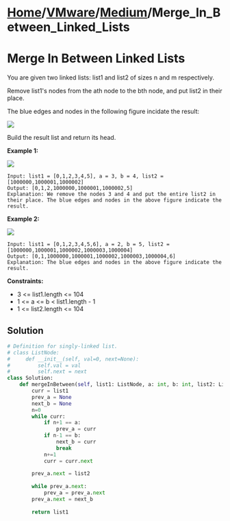 # [Home](./../..)/[VMware](./..)/[Medium](./)/Merge_In_Between_Linked_Lists
<h1>Merge In Between Linked Lists</h1>

<p>
You are given two linked lists: list1 and list2 of sizes n and m respectively.

Remove list1's nodes from the ath node to the bth node, and put list2 in their place.

The blue edges and nodes in the following figure incidate the result:

<img src="https://assets.leetcode.com/uploads/2020/11/05/fig1.png">

Build the result list and return its head.
</p>

<b>Example 1:</b>

<img src="https://assets.leetcode.com/uploads/2020/11/05/merge_linked_list_ex1.png">

    Input: list1 = [0,1,2,3,4,5], a = 3, b = 4, list2 = [1000000,1000001,1000002]
    Output: [0,1,2,1000000,1000001,1000002,5]
    Explanation: We remove the nodes 3 and 4 and put the entire list2 in their place. The blue edges and nodes in the above figure indicate the result.
    
<b>Example 2:</b>

<img src="https://assets.leetcode.com/uploads/2020/11/05/merge_linked_list_ex2.png">

    Input: list1 = [0,1,2,3,4,5,6], a = 2, b = 5, list2 = [1000000,1000001,1000002,1000003,1000004]
    Output: [0,1,1000000,1000001,1000002,1000003,1000004,6]
    Explanation: The blue edges and nodes in the above figure indicate the result.
    
<b>Constraints:</b>

- 3 <= list1.length <= 104
- 1 <= a <= b < list1.length - 1
- 1 <= list2.length <= 104

<h2>Solution</h2>

```python
# Definition for singly-linked list.
# class ListNode:
#     def __init__(self, val=0, next=None):
#         self.val = val
#         self.next = next
class Solution:
    def mergeInBetween(self, list1: ListNode, a: int, b: int, list2: ListNode) -> ListNode:
        curr = list1
        prev_a = None
        next_b = None
        n=0
        while curr:
            if n+1 == a:
                prev_a = curr
            if n-1 == b:
                next_b = curr
                break
            n+=1
            curr = curr.next
        
        prev_a.next = list2
            
        while prev_a.next:
            prev_a = prev_a.next
        prev_a.next = next_b
        
        return list1
```
